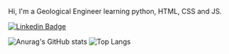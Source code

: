 
Hi, I'm a Geological Engineer learning python, HTML, CSS and JS.

[![Linkedin Badge](https://img.shields.io/badge/-LinkedIn-blue?style=flat-square&logo=Linkedin&logoColor=white&link=https://www.linkedin.com/in/lenonoliveira//)](https://www.linkedin.com/in/lenonoliveira/)

![Anurag's GitHub stats](https://github-readme-stats.vercel.app/api?username=oliveiralenon)
![Top Langs](https://github-readme-stats.vercel.app/api/top-langs/?username=oliveiralenon&layout=compact)
